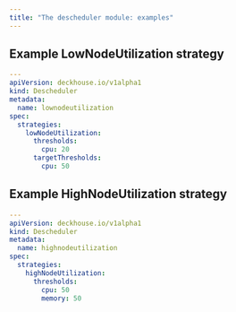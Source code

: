 ```yaml
---
title: "The descheduler module: examples"
---
```


## Example LowNodeUtilization strategy

```yaml
---
apiVersion: deckhouse.io/v1alpha1
kind: Descheduler
metadata:
  name: lownodeutilization
spec:
  strategies:
    lowNodeUtilization:
      thresholds:
        cpu: 20
      targetThresholds:
        cpu: 50
```


## Example HighNodeUtilization strategy

```yaml
---
apiVersion: deckhouse.io/v1alpha1
kind: Descheduler
metadata:
  name: highnodeutilization
spec:
  strategies:
    highNodeUtilization:
      thresholds:
        cpu: 50
        memory: 50
```
